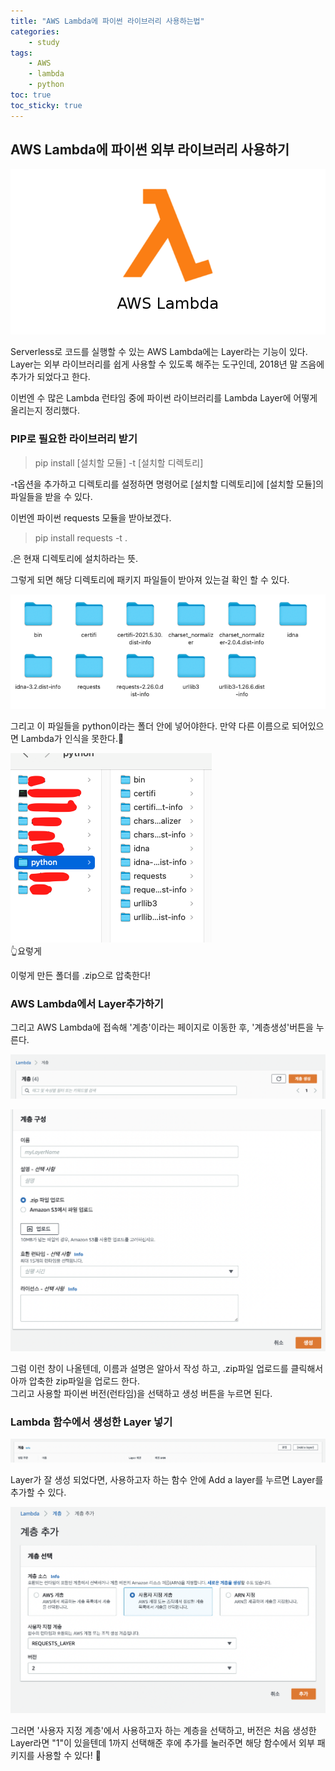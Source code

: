 ```yaml
---
title: "AWS Lambda에 파이썬 라이브러리 사용하는법"
categories:
    - study
tags:
    - AWS
    - lambda
    - python
toc: true
toc_sticky: true
---
```


## AWS Lambda에 파이썬 외부 라이브러리 사용하기
![lambda_logo](/images/logo/aws_lambda.png)

Serverless로 코드를 실행할 수 있는 AWS Lambda에는 Layer라는 기능이 있다.  
Layer는 외부 라이브러리를 쉽게 사용할 수 있도록 해주는 도구인데, 2018년 말 즈음에 추가가 되었다고 한다.  

이번엔 수 많은 Lambda 런타임 중에 파이썬 라이브러리를 Lambda Layer에 어떻게 올리는지 정리했다.  


### PIP로 필요한 라이브러리 받기
> pip install [설치할 모듈] -t [설치할 디렉토리]

-t옵션을 추가하고 디렉토리를 설정하면 명령어로 [설치할 디렉토리]에 [설치할 모듈]의 파일들을 받을 수 있다.  

이번엔 파이썬 requests 모듈을 받아보겠다.  

> pip install requests -t .

.은 현재 디렉토리에 설치하라는 뜻.  

그렇게 되면 해당 디렉토리에 패키지 파일들이 받아져 있는걸 확인 할 수 있다.

![requests_install](/images/lambda_python_lib/install_requests.png)

그리고 이 파일들을 python이라는 폴더 안에 넣어야한다. 만약 다른 이름으로 되어있으면 Lambda가 인식을 못한다.🥲

![requests_folder](/images/lambda_python_lib/install_requests_folder.png)  
👆요렇게

이렇게 만든 폴더를 .zip으로 압축한다!

### AWS Lambda에서 Layer추가하기

그리고 AWS Lambda에 접속해 '계층'이라는 페이지로 이동한 후, '계층생성'버튼을 누른다.  

![create_layer](/images/lambda_python_lib/create_layer_btn.png)


![create_layer2](/images/lambda_python_lib/create_layer.png)

그럼 이런 창이 나올텐데, 이름과 설명은 알아서 작성 하고, .zip파일 업로드를 클릭해서 아까 압축한 zip파일을 업로드 한다.  
그리고 사용할 파이썬 버전(런타임)을 선택하고 생성 버튼을 누르면 된다.  


### Lambda 함수에서 생성한 Layer 넣기

![add_layer](/images/lambda_python_lib/add_layer.png)

Layer가 잘 생성 되었다면, 사용하고자 하는 함수 안에 Add a layer를 누르면 Layer를 추가할 수 있다.

![add_requests](/images/lambda_python_lib/add_requests.png)

그러면 '사용자 지정 계층'에서 사용하고자 하는 계층을 선택하고, 버전은 처음 생성한 Layer라면 "1"이 있을텐데 1까지 선택해준 후에 추가를 눌러주면 해당 함수에서 외부 패키지를 사용할 수 있다! 👏
